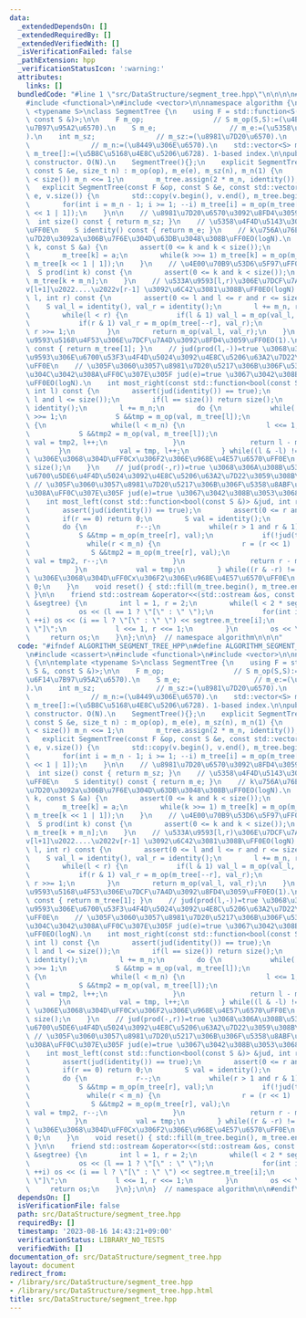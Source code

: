 ```yaml
---
data:
  _extendedDependsOn: []
  _extendedRequiredBy: []
  _extendedVerifiedWith: []
  _isVerificationFailed: false
  _pathExtension: hpp
  _verificationStatusIcon: ':warning:'
  attributes:
    links: []
  bundledCode: "#line 1 \"src/DataStructure/segment_tree.hpp\"\n\n\n\n#include <cassert>\n\
    #include <functional>\n#include <vector>\n\nnamespace algorithm {\n\ntemplate\
    \ <typename S>\nclass SegmentTree {\n    using F = std::function<S(const S &,\
    \ const S &)>;\n\n    F m_op;                 // S m_op(S,S):=(\u4E8C\u9805\u6F14\
    \u7B97\u95A2\u6570).\n    S m_e;                  // m_e:=(\u5358\u4F4D\u5143\
    ).\n    int m_sz;               // m_sz:=(\u8981\u7D20\u6570).\n    int m_n; \
    \               // m_n:=(\u8449\u306E\u6570).\n    std::vector<S> m_tree;  //\
    \ m_tree[]:=(\u5B8C\u5168\u4E8C\u5206\u6728). 1-based index.\n\npublic:\n    //\
    \ constructor. O(N).\n    SegmentTree(){};\n    explicit SegmentTree(const F &op,\
    \ const S &e, size_t n) : m_op(op), m_e(e), m_sz(n), m_n(1) {\n        while(m_n\
    \ < size()) m_n <<= 1;\n        m_tree.assign(2 * m_n, identity());\n    }\n \
    \   explicit SegmentTree(const F &op, const S &e, const std::vector<S> &v) : SegmentTree(op,\
    \ e, v.size()) {\n        std::copy(v.begin(), v.end(), m_tree.begin() + m_n);\n\
    \        for(int i = m_n - 1; i >= 1; --i) m_tree[i] = m_op(m_tree[i << 1], m_tree[i\
    \ << 1 | 1]);\n    }\n\n    // \u8981\u7D20\u6570\u3092\u8FD4\u3059\uFF0E\n  \
    \  int size() const { return m_sz; }\n    // \u5358\u4F4D\u5143\u3092\u8FD4\u3059\
    \uFF0E\n    S identity() const { return m_e; }\n    // k\u756A\u76EE\u306E\u8981\
    \u7D20\u3092a\u306B\u7F6E\u304D\u63DB\u3048\u308B\uFF0EO(logN).\n    void set(int\
    \ k, const S &a) {\n        assert(0 <= k and k < size());\n        k += m_n;\n\
    \        m_tree[k] = a;\n        while(k >>= 1) m_tree[k] = m_op(m_tree[k << 1],\
    \ m_tree[k << 1 | 1]);\n    }\n    // \u4E00\u70B9\u53D6\u5F97\uFF0EO(1).\n  \
    \  S prod(int k) const {\n        assert(0 <= k and k < size());\n        return\
    \ m_tree[k + m_n];\n    }\n    // \u533A\u9593[l,r)\u306E\u7DCF\u7A4D v[l]\u2022\
    v[l+1]\u2022....\u2022v[r-1] \u3092\u6C42\u3081\u308B\uFF0EO(logN).\n    S prod(int\
    \ l, int r) const {\n        assert(0 <= l and l <= r and r <= size());\n    \
    \    S val_l = identity(), val_r = identity();\n        l += m_n, r += m_n;\n\
    \        while(l < r) {\n            if(l & 1) val_l = m_op(val_l, m_tree[l++]);\n\
    \            if(r & 1) val_r = m_op(m_tree[--r], val_r);\n            l >>= 1,\
    \ r >>= 1;\n        }\n        return m_op(val_l, val_r);\n    }\n    // \u533A\
    \u9593\u5168\u4F53\u306E\u7DCF\u7A4D\u3092\u8FD4\u3059\uFF0EO(1).\n    S prod_all()\
    \ const { return m_tree[1]; }\n    // jud(prod(l,-))=true \u3068\u306A\u308B\u533A\
    \u9593\u306E\u6700\u53F3\u4F4D\u5024\u3092\u4E8C\u5206\u63A2\u7D22\u3059\u308B\
    \uFF0E\n    // \u305F\u3060\u3057\u8981\u7D20\u5217\u306B\u306F\u5358\u8ABF\u6027\
    \u304C\u3042\u308A\uFF0C\u307E\u305F jud(e)=true \u3067\u3042\u308B\u3053\u3068\
    \uFF0EO(logN).\n    int most_right(const std::function<bool(const S &)> &jud,\
    \ int l) const {\n        assert(jud(identity()) == true);\n        assert(0 <=\
    \ l and l <= size());\n        if(l == size()) return size();\n        S val =\
    \ identity();\n        l += m_n;\n        do {\n            while(!(l & 1)) l\
    \ >>= 1;\n            S &&tmp = m_op(val, m_tree[l]);\n            if(!jud(tmp))\
    \ {\n                while(l < m_n) {\n                    l <<= 1;\n        \
    \            S &&tmp2 = m_op(val, m_tree[l]);\n                    if(jud(tmp2))\
    \ val = tmp2, l++;\n                }\n                return l - m_n;\n     \
    \       }\n            val = tmp, l++;\n        } while((l & -l) != l);  // (x&-x)==x\
    \ \u306E\u3068\u304D\uFF0Cx\u306F2\u306E\u968E\u4E57\u6570\uFF0E\n        return\
    \ size();\n    }\n    // jud(prod(-,r))=true \u3068\u306A\u308B\u533A\u9593\u306E\
    \u6700\u5DE6\u4F4D\u5024\u3092\u4E8C\u5206\u63A2\u7D22\u3059\u308B\uFF0E\n   \
    \ // \u305F\u3060\u3057\u8981\u7D20\u5217\u306B\u306F\u5358\u8ABF\u6027\u304C\u3042\
    \u308A\uFF0C\u307E\u305F jud(e)=true \u3067\u3042\u308B\u3053\u3068\uFF0EO(logN).\n\
    \    int most_left(const std::function<bool(const S &)> &jud, int r) const {\n\
    \        assert(jud(identity()) == true);\n        assert(0 <= r and r <= size());\n\
    \        if(r == 0) return 0;\n        S val = identity();\n        r += m_n;\n\
    \        do {\n            r--;\n            while(r > 1 and r & 1) r >>= 1;\n\
    \            S &&tmp = m_op(m_tree[r], val);\n            if(!jud(tmp)) {\n  \
    \              while(r < m_n) {\n                    r = (r << 1) | 1;\n     \
    \               S &&tmp2 = m_op(m_tree[r], val);\n                    if(jud(tmp2))\
    \ val = tmp2, r--;\n                }\n                return r - m_n + 1;\n \
    \           }\n            val = tmp;\n        } while((r & -r) != r);  // (x&-x)==x\
    \ \u306E\u3068\u304D\uFF0Cx\u306F2\u306E\u968E\u4E57\u6570\uFF0E\n        return\
    \ 0;\n    }\n    void reset() { std::fill(m_tree.begin(), m_tree.end(), identity());\
    \ }\n\n    friend std::ostream &operator<<(std::ostream &os, const SegmentTree\
    \ &segtree) {\n        int l = 1, r = 2;\n        while(l < 2 * segtree.m_n) {\n\
    \            os << (l == 1 ? \"[\" : \" \");\n            for(int i = l; i < r;\
    \ ++i) os << (i == l ? \"[\" : \" \") << segtree.m_tree[i];\n            os <<\
    \ \"]\";\n            l <<= 1, r <<= 1;\n        }\n        os << \"]\";\n   \
    \     return os;\n    }\n};\n\n}  // namespace algorithm\n\n\n"
  code: "#ifndef ALGORITHM_SEGMENT_TREE_HPP\n#define ALGORITHM_SEGMENT_TREE_HPP 1\n\
    \n#include <cassert>\n#include <functional>\n#include <vector>\n\nnamespace algorithm\
    \ {\n\ntemplate <typename S>\nclass SegmentTree {\n    using F = std::function<S(const\
    \ S &, const S &)>;\n\n    F m_op;                 // S m_op(S,S):=(\u4E8C\u9805\
    \u6F14\u7B97\u95A2\u6570).\n    S m_e;                  // m_e:=(\u5358\u4F4D\u5143\
    ).\n    int m_sz;               // m_sz:=(\u8981\u7D20\u6570).\n    int m_n; \
    \               // m_n:=(\u8449\u306E\u6570).\n    std::vector<S> m_tree;  //\
    \ m_tree[]:=(\u5B8C\u5168\u4E8C\u5206\u6728). 1-based index.\n\npublic:\n    //\
    \ constructor. O(N).\n    SegmentTree(){};\n    explicit SegmentTree(const F &op,\
    \ const S &e, size_t n) : m_op(op), m_e(e), m_sz(n), m_n(1) {\n        while(m_n\
    \ < size()) m_n <<= 1;\n        m_tree.assign(2 * m_n, identity());\n    }\n \
    \   explicit SegmentTree(const F &op, const S &e, const std::vector<S> &v) : SegmentTree(op,\
    \ e, v.size()) {\n        std::copy(v.begin(), v.end(), m_tree.begin() + m_n);\n\
    \        for(int i = m_n - 1; i >= 1; --i) m_tree[i] = m_op(m_tree[i << 1], m_tree[i\
    \ << 1 | 1]);\n    }\n\n    // \u8981\u7D20\u6570\u3092\u8FD4\u3059\uFF0E\n  \
    \  int size() const { return m_sz; }\n    // \u5358\u4F4D\u5143\u3092\u8FD4\u3059\
    \uFF0E\n    S identity() const { return m_e; }\n    // k\u756A\u76EE\u306E\u8981\
    \u7D20\u3092a\u306B\u7F6E\u304D\u63DB\u3048\u308B\uFF0EO(logN).\n    void set(int\
    \ k, const S &a) {\n        assert(0 <= k and k < size());\n        k += m_n;\n\
    \        m_tree[k] = a;\n        while(k >>= 1) m_tree[k] = m_op(m_tree[k << 1],\
    \ m_tree[k << 1 | 1]);\n    }\n    // \u4E00\u70B9\u53D6\u5F97\uFF0EO(1).\n  \
    \  S prod(int k) const {\n        assert(0 <= k and k < size());\n        return\
    \ m_tree[k + m_n];\n    }\n    // \u533A\u9593[l,r)\u306E\u7DCF\u7A4D v[l]\u2022\
    v[l+1]\u2022....\u2022v[r-1] \u3092\u6C42\u3081\u308B\uFF0EO(logN).\n    S prod(int\
    \ l, int r) const {\n        assert(0 <= l and l <= r and r <= size());\n    \
    \    S val_l = identity(), val_r = identity();\n        l += m_n, r += m_n;\n\
    \        while(l < r) {\n            if(l & 1) val_l = m_op(val_l, m_tree[l++]);\n\
    \            if(r & 1) val_r = m_op(m_tree[--r], val_r);\n            l >>= 1,\
    \ r >>= 1;\n        }\n        return m_op(val_l, val_r);\n    }\n    // \u533A\
    \u9593\u5168\u4F53\u306E\u7DCF\u7A4D\u3092\u8FD4\u3059\uFF0EO(1).\n    S prod_all()\
    \ const { return m_tree[1]; }\n    // jud(prod(l,-))=true \u3068\u306A\u308B\u533A\
    \u9593\u306E\u6700\u53F3\u4F4D\u5024\u3092\u4E8C\u5206\u63A2\u7D22\u3059\u308B\
    \uFF0E\n    // \u305F\u3060\u3057\u8981\u7D20\u5217\u306B\u306F\u5358\u8ABF\u6027\
    \u304C\u3042\u308A\uFF0C\u307E\u305F jud(e)=true \u3067\u3042\u308B\u3053\u3068\
    \uFF0EO(logN).\n    int most_right(const std::function<bool(const S &)> &jud,\
    \ int l) const {\n        assert(jud(identity()) == true);\n        assert(0 <=\
    \ l and l <= size());\n        if(l == size()) return size();\n        S val =\
    \ identity();\n        l += m_n;\n        do {\n            while(!(l & 1)) l\
    \ >>= 1;\n            S &&tmp = m_op(val, m_tree[l]);\n            if(!jud(tmp))\
    \ {\n                while(l < m_n) {\n                    l <<= 1;\n        \
    \            S &&tmp2 = m_op(val, m_tree[l]);\n                    if(jud(tmp2))\
    \ val = tmp2, l++;\n                }\n                return l - m_n;\n     \
    \       }\n            val = tmp, l++;\n        } while((l & -l) != l);  // (x&-x)==x\
    \ \u306E\u3068\u304D\uFF0Cx\u306F2\u306E\u968E\u4E57\u6570\uFF0E\n        return\
    \ size();\n    }\n    // jud(prod(-,r))=true \u3068\u306A\u308B\u533A\u9593\u306E\
    \u6700\u5DE6\u4F4D\u5024\u3092\u4E8C\u5206\u63A2\u7D22\u3059\u308B\uFF0E\n   \
    \ // \u305F\u3060\u3057\u8981\u7D20\u5217\u306B\u306F\u5358\u8ABF\u6027\u304C\u3042\
    \u308A\uFF0C\u307E\u305F jud(e)=true \u3067\u3042\u308B\u3053\u3068\uFF0EO(logN).\n\
    \    int most_left(const std::function<bool(const S &)> &jud, int r) const {\n\
    \        assert(jud(identity()) == true);\n        assert(0 <= r and r <= size());\n\
    \        if(r == 0) return 0;\n        S val = identity();\n        r += m_n;\n\
    \        do {\n            r--;\n            while(r > 1 and r & 1) r >>= 1;\n\
    \            S &&tmp = m_op(m_tree[r], val);\n            if(!jud(tmp)) {\n  \
    \              while(r < m_n) {\n                    r = (r << 1) | 1;\n     \
    \               S &&tmp2 = m_op(m_tree[r], val);\n                    if(jud(tmp2))\
    \ val = tmp2, r--;\n                }\n                return r - m_n + 1;\n \
    \           }\n            val = tmp;\n        } while((r & -r) != r);  // (x&-x)==x\
    \ \u306E\u3068\u304D\uFF0Cx\u306F2\u306E\u968E\u4E57\u6570\uFF0E\n        return\
    \ 0;\n    }\n    void reset() { std::fill(m_tree.begin(), m_tree.end(), identity());\
    \ }\n\n    friend std::ostream &operator<<(std::ostream &os, const SegmentTree\
    \ &segtree) {\n        int l = 1, r = 2;\n        while(l < 2 * segtree.m_n) {\n\
    \            os << (l == 1 ? \"[\" : \" \");\n            for(int i = l; i < r;\
    \ ++i) os << (i == l ? \"[\" : \" \") << segtree.m_tree[i];\n            os <<\
    \ \"]\";\n            l <<= 1, r <<= 1;\n        }\n        os << \"]\";\n   \
    \     return os;\n    }\n};\n\n}  // namespace algorithm\n\n#endif\n"
  dependsOn: []
  isVerificationFile: false
  path: src/DataStructure/segment_tree.hpp
  requiredBy: []
  timestamp: '2023-08-16 14:43:21+09:00'
  verificationStatus: LIBRARY_NO_TESTS
  verifiedWith: []
documentation_of: src/DataStructure/segment_tree.hpp
layout: document
redirect_from:
- /library/src/DataStructure/segment_tree.hpp
- /library/src/DataStructure/segment_tree.hpp.html
title: src/DataStructure/segment_tree.hpp
---
```

